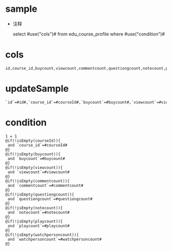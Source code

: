 sample
===
* 注释

	select #use("cols")# from edu_course_profile where #use("condition")#

cols
===

	id,course_id,buycount,viewcount,commentcount,questiongcount,notecount,playcount,watchpersoncount

updateSample
===

	`id`=#id#,`course_id`=#courseId#,`buycount`=#buycount#,`viewcount`=#viewcount#,`commentcount`=#commentcount#,`questiongcount`=#questiongcount#,`notecount`=#notecount#,`playcount`=#playcount#,`watchpersoncount`=#watchpersoncount#

condition
===

	1 = 1  
	@if(!isEmpty(courseId)){
	 and `course_id`=#courseId#
	@}
	@if(!isEmpty(buycount)){
	 and `buycount`=#buycount#
	@}
	@if(!isEmpty(viewcount)){
	 and `viewcount`=#viewcount#
	@}
	@if(!isEmpty(commentcount)){
	 and `commentcount`=#commentcount#
	@}
	@if(!isEmpty(questiongcount)){
	 and `questiongcount`=#questiongcount#
	@}
	@if(!isEmpty(notecount)){
	 and `notecount`=#notecount#
	@}
	@if(!isEmpty(playcount)){
	 and `playcount`=#playcount#
	@}
	@if(!isEmpty(watchpersoncount)){
	 and `watchpersoncount`=#watchpersoncount#
	@}
	
